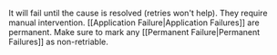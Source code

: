 It will fail until the cause is resolved (retries won't help).
They require manual intervention.
[[Application Failure|Application Failures]] are permanent.
Make sure to mark any [[Permanent Failure|Permanent Failures]] as non-retriable.
